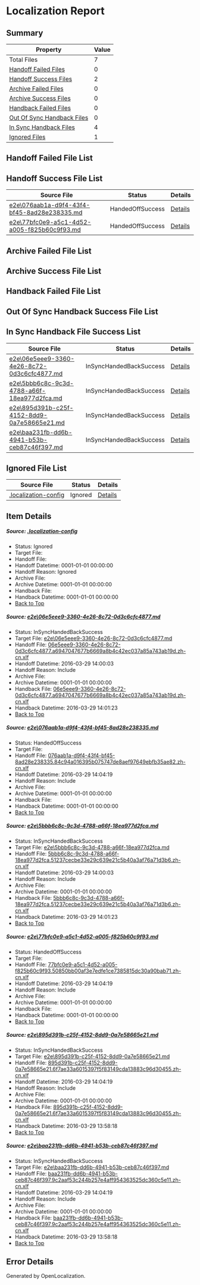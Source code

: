# <a name='report-top'></a> Localization Report

## Summary
 Property | Value 
 -------- | ----- 
 Total Files | 7
[ Handoff Failed Files ](#handoff-failed-list)| 0
[ Handoff Success Files ](#handoff-success-list)| 2
[ Archive Failed Files ](#archive-failed-list)| 0
[ Archive Success Files ](#archive-success-list)| 0
[ Handback Failed Files ](#handback-failed-list)| 0
[ Out Of Sync Handback Files ](#outofsync-handback-success-list)| 0
[ In Sync Handback Files ](#insync-handback-success-list)| 4
[ Ignored Files ](#ignored-list)| 1

## <a name='handoff-failed-list'></a> Handoff Failed File List

## <a name='handoff-success-list'></a> Handoff Success File List
 Source File | Status | Details 
 ----------- | ------ | ------- 
 [e2e\076aab1a-d9f4-43f4-bf45-8ad28e238335.md](https://github.com/OpenLocalizationTest/oltest/blob/48f1d5fd00f19bf4df8cd16462048e8be2e734fe/e2e/076aab1a-d9f4-43f4-bf45-8ad28e238335.md) | HandedOffSuccess | [Details](#f9a0ff063c391ff2ae04416a50e069be39784e5c2)
 [e2e\77bfc0e9-a5c1-4d52-a005-f825b60c9f93.md](https://github.com/OpenLocalizationTest/oltest/blob/e9d01a42cca501ca7cf2b49b671115777a5a93ce/e2e/77bfc0e9-a5c1-4d52-a005-f825b60c9f93.md) | HandedOffSuccess | [Details](#194e106eaafa75089f485f03068c055423ea78384)

## <a name='archive-failed-list'></a> Archive Failed File List

## <a name='archive-success-list'></a> Archive Success File List

## <a name='handback-failed-list'></a> Handback Failed File List

## <a name='outofsync-handback-success-list'></a> Out Of Sync Handback Success File List

## <a name='insync-handback-success-list'></a> In Sync Handback File Success List
 Source File | Status | Details 
 ----------- | ------ | ------- 
 [e2e\06e5eee9-3360-4e26-8c72-0d3c6cfc4877.md](https://github.com/OpenLocalizationTest/oltest/blob/7c8646610d3ae744fb110a96d09ef20823f7252b/e2e/06e5eee9-3360-4e26-8c72-0d3c6cfc4877.md) | InSyncHandedBackSuccess | [Details](#2ddde6d5ad469982286f2f220193a0ac027749e71)
 [e2e\5bbb6c8c-9c3d-4788-a66f-18ea977d2fca.md](https://github.com/OpenLocalizationTest/oltest/blob/7c8646610d3ae744fb110a96d09ef20823f7252b/e2e/5bbb6c8c-9c3d-4788-a66f-18ea977d2fca.md) | InSyncHandedBackSuccess | [Details](#251d90d13d4b9214797fd45e5d2e5ddf750b6e443)
 [e2e\895d391b-c25f-4152-8dd9-0a7e58665e21.md](https://github.com/OpenLocalizationTest/oltest/blob/858cb4006966e37030bb9ab9068e755481d5054b/e2e/895d391b-c25f-4152-8dd9-0a7e58665e21.md) | InSyncHandedBackSuccess | [Details](#8962f93823726431d6acb1114fc04041421113c35)
 [e2e\baa231fb-dd6b-4941-b53b-ceb87c46f397.md](https://github.com/OpenLocalizationTest/oltest/blob/858cb4006966e37030bb9ab9068e755481d5054b/e2e/baa231fb-dd6b-4941-b53b-ceb87c46f397.md) | InSyncHandedBackSuccess | [Details](#85faef22788d02108df35c74c5e30d7c0f14c9ff6)

## <a name='ignored-list'></a> Ignored File List
 Source File | Status | Details 
 ----------- | ------ | ------- 
 [.localization-config](https://github.com/OpenLocalizationTest/oltest/blob/48f1d5fd00f19bf4df8cd16462048e8be2e734fe/.localization-config) | Ignored | [Details](#66aca4b1c2f43b14ec41e0e427345df94af1d5e10)

## Item Details
##### <a name='66aca4b1c2f43b14ec41e0e427345df94af1d5e10'></a> Source: [.localization-config](https://github.com/OpenLocalizationTest/oltest/blob/48f1d5fd00f19bf4df8cd16462048e8be2e734fe/.localization-config)
* Status: Ignored
* Target File: 
* Handoff File: 
* Handoff Datetime: 0001-01-01 00:00:00
* Handoff Reason: Ignored
* Archive File: 
* Archive Datetime: 0001-01-01 00:00:00
* Handback File: 
* Handback Datetime: 0001-01-01 00:00:00
* [Back to Top](#report-top)

##### <a name='2ddde6d5ad469982286f2f220193a0ac027749e71'></a> Source: [e2e\06e5eee9-3360-4e26-8c72-0d3c6cfc4877.md](https://github.com/OpenLocalizationTest/oltest/blob/7c8646610d3ae744fb110a96d09ef20823f7252b/e2e/06e5eee9-3360-4e26-8c72-0d3c6cfc4877.md)
* Status: InSyncHandedBackSuccess
* Target File: [e2e\06e5eee9-3360-4e26-8c72-0d3c6cfc4877.md](https://github.com/OpenLocalizationTestOrg/oltest.zh-cn/blob/a4ed80f7e5f5bad3f9032251871eca4a969892e0/e2e/06e5eee9-3360-4e26-8c72-0d3c6cfc4877.md)
* Handoff File: [06e5eee9-3360-4e26-8c72-0d3c6cfc4877.a6947047677b6669a8b4c42ec037a85a743ab19d.zh-cn.xlf](https://github.com/OpenLocalizationTestOrg/olhandoff-e2e/blob/a8acf936a0898bd3fcffc4821729328c0a943472/ol-handoff/OpenLocalizationTestOrg/oltest.zh-cn/ci/ht/06e5eee9-3360-4e26-8c72-0d3c6cfc4877.a6947047677b6669a8b4c42ec037a85a743ab19d.zh-cn.xlf)
* Handoff Datetime: 2016-03-29 14:00:03
* Handoff Reason: Include
* Archive File: 
* Archive Datetime: 0001-01-01 00:00:00
* Handback File: [06e5eee9-3360-4e26-8c72-0d3c6cfc4877.a6947047677b6669a8b4c42ec037a85a743ab19d.zh-cn.xlf](https://github.com/OpenLocalizationTestOrg/olhandback-e2e/blob/3241b8cf2aead426d1a229703212dac414997526/ol-handback/OpenLocalizationTestOrg/oltest.zh-cn/ci/ht/06e5eee9-3360-4e26-8c72-0d3c6cfc4877.a6947047677b6669a8b4c42ec037a85a743ab19d.zh-cn.xlf)
* Handback Datetime: 2016-03-29 14:01:23
* [Back to Top](#report-top)

##### <a name='f9a0ff063c391ff2ae04416a50e069be39784e5c2'></a> Source: [e2e\076aab1a-d9f4-43f4-bf45-8ad28e238335.md](https://github.com/OpenLocalizationTest/oltest/blob/48f1d5fd00f19bf4df8cd16462048e8be2e734fe/e2e/076aab1a-d9f4-43f4-bf45-8ad28e238335.md)
* Status: HandedOffSuccess
* Target File: 
* Handoff File: [076aab1a-d9f4-43f4-bf45-8ad28e238335.84c94a016395b075747de8aef97649ebfb35ae82.zh-cn.xlf](https://github.com/OpenLocalizationTestOrg/olhandoff-e2e/blob/600b0b25dc4e85a75f1e7f6b1fb94a6b06f31427/ol-handoff/OpenLocalizationTestOrg/oltest.zh-cn/ci/ht/076aab1a-d9f4-43f4-bf45-8ad28e238335.84c94a016395b075747de8aef97649ebfb35ae82.zh-cn.xlf)
* Handoff Datetime: 2016-03-29 14:04:19
* Handoff Reason: Include
* Archive File: 
* Archive Datetime: 0001-01-01 00:00:00
* Handback File: 
* Handback Datetime: 0001-01-01 00:00:00
* [Back to Top](#report-top)

##### <a name='251d90d13d4b9214797fd45e5d2e5ddf750b6e443'></a> Source: [e2e\5bbb6c8c-9c3d-4788-a66f-18ea977d2fca.md](https://github.com/OpenLocalizationTest/oltest/blob/7c8646610d3ae744fb110a96d09ef20823f7252b/e2e/5bbb6c8c-9c3d-4788-a66f-18ea977d2fca.md)
* Status: InSyncHandedBackSuccess
* Target File: [e2e\5bbb6c8c-9c3d-4788-a66f-18ea977d2fca.md](https://github.com/OpenLocalizationTestOrg/oltest.zh-cn/blob/a4ed80f7e5f5bad3f9032251871eca4a969892e0/e2e/5bbb6c8c-9c3d-4788-a66f-18ea977d2fca.md)
* Handoff File: [5bbb6c8c-9c3d-4788-a66f-18ea977d2fca.51237cecbe33e29c639e21c5b40a3af76a71d3b6.zh-cn.xlf](https://github.com/OpenLocalizationTestOrg/olhandoff-e2e/blob/a8acf936a0898bd3fcffc4821729328c0a943472/ol-handoff/OpenLocalizationTestOrg/oltest.zh-cn/ci/ht/5bbb6c8c-9c3d-4788-a66f-18ea977d2fca.51237cecbe33e29c639e21c5b40a3af76a71d3b6.zh-cn.xlf)
* Handoff Datetime: 2016-03-29 14:00:03
* Handoff Reason: Include
* Archive File: 
* Archive Datetime: 0001-01-01 00:00:00
* Handback File: [5bbb6c8c-9c3d-4788-a66f-18ea977d2fca.51237cecbe33e29c639e21c5b40a3af76a71d3b6.zh-cn.xlf](https://github.com/OpenLocalizationTestOrg/olhandback-e2e/blob/3241b8cf2aead426d1a229703212dac414997526/ol-handback/OpenLocalizationTestOrg/oltest.zh-cn/ci/ht/5bbb6c8c-9c3d-4788-a66f-18ea977d2fca.51237cecbe33e29c639e21c5b40a3af76a71d3b6.zh-cn.xlf)
* Handback Datetime: 2016-03-29 14:01:23
* [Back to Top](#report-top)

##### <a name='194e106eaafa75089f485f03068c055423ea78384'></a> Source: [e2e\77bfc0e9-a5c1-4d52-a005-f825b60c9f93.md](https://github.com/OpenLocalizationTest/oltest/blob/e9d01a42cca501ca7cf2b49b671115777a5a93ce/e2e/77bfc0e9-a5c1-4d52-a005-f825b60c9f93.md)
* Status: HandedOffSuccess
* Target File: 
* Handoff File: [77bfc0e9-a5c1-4d52-a005-f825b60c9f93.50850bb00af3e7edfe1ce7385815dc30a90bab71.zh-cn.xlf](https://github.com/OpenLocalizationTestOrg/olhandoff-e2e/blob/600b0b25dc4e85a75f1e7f6b1fb94a6b06f31427/ol-handoff/OpenLocalizationTestOrg/oltest.zh-cn/ci/ht/77bfc0e9-a5c1-4d52-a005-f825b60c9f93.50850bb00af3e7edfe1ce7385815dc30a90bab71.zh-cn.xlf)
* Handoff Datetime: 2016-03-29 14:04:19
* Handoff Reason: Include
* Archive File: 
* Archive Datetime: 0001-01-01 00:00:00
* Handback File: 
* Handback Datetime: 0001-01-01 00:00:00
* [Back to Top](#report-top)

##### <a name='8962f93823726431d6acb1114fc04041421113c35'></a> Source: [e2e\895d391b-c25f-4152-8dd9-0a7e58665e21.md](https://github.com/OpenLocalizationTest/oltest/blob/858cb4006966e37030bb9ab9068e755481d5054b/e2e/895d391b-c25f-4152-8dd9-0a7e58665e21.md)
* Status: InSyncHandedBackSuccess
* Target File: [e2e\895d391b-c25f-4152-8dd9-0a7e58665e21.md](https://github.com/OpenLocalizationTestOrg/oltest.zh-cn/blob/269b0dd56b03a2865024149951ddcd20ab6c737b/e2e/895d391b-c25f-4152-8dd9-0a7e58665e21.md)
* Handoff File: [895d391b-c25f-4152-8dd9-0a7e58665e21.6f7ae33a6015397f5f83149cda13883c96d30455.zh-cn.xlf](https://github.com/OpenLocalizationTestOrg/olhandoff-e2e/blob/600b0b25dc4e85a75f1e7f6b1fb94a6b06f31427/ol-handoff/OpenLocalizationTestOrg/oltest.zh-cn/ci/ht/895d391b-c25f-4152-8dd9-0a7e58665e21.6f7ae33a6015397f5f83149cda13883c96d30455.zh-cn.xlf)
* Handoff Datetime: 2016-03-29 14:04:19
* Handoff Reason: Include
* Archive File: 
* Archive Datetime: 0001-01-01 00:00:00
* Handback File: [895d391b-c25f-4152-8dd9-0a7e58665e21.6f7ae33a6015397f5f83149cda13883c96d30455.zh-cn.xlf](https://github.com/OpenLocalizationTestOrg/olhandback-e2e/blob/03454b144badd455b5bce3dd2e291904ebd7412c/ol-handback/OpenLocalizationTestOrg/oltest.zh-cn/ci/high/895d391b-c25f-4152-8dd9-0a7e58665e21.6f7ae33a6015397f5f83149cda13883c96d30455.zh-cn.xlf)
* Handback Datetime: 2016-03-29 13:58:18
* [Back to Top](#report-top)

##### <a name='85faef22788d02108df35c74c5e30d7c0f14c9ff6'></a> Source: [e2e\baa231fb-dd6b-4941-b53b-ceb87c46f397.md](https://github.com/OpenLocalizationTest/oltest/blob/858cb4006966e37030bb9ab9068e755481d5054b/e2e/baa231fb-dd6b-4941-b53b-ceb87c46f397.md)
* Status: InSyncHandedBackSuccess
* Target File: [e2e\baa231fb-dd6b-4941-b53b-ceb87c46f397.md](https://github.com/OpenLocalizationTestOrg/oltest.zh-cn/blob/269b0dd56b03a2865024149951ddcd20ab6c737b/e2e/baa231fb-dd6b-4941-b53b-ceb87c46f397.md)
* Handoff File: [baa231fb-dd6b-4941-b53b-ceb87c46f397.9c2aaf53c244b257e4aff954363525dc360c5e11.zh-cn.xlf](https://github.com/OpenLocalizationTestOrg/olhandoff-e2e/blob/600b0b25dc4e85a75f1e7f6b1fb94a6b06f31427/ol-handoff/OpenLocalizationTestOrg/oltest.zh-cn/ci/ht/baa231fb-dd6b-4941-b53b-ceb87c46f397.9c2aaf53c244b257e4aff954363525dc360c5e11.zh-cn.xlf)
* Handoff Datetime: 2016-03-29 14:04:19
* Handoff Reason: Include
* Archive File: 
* Archive Datetime: 0001-01-01 00:00:00
* Handback File: [baa231fb-dd6b-4941-b53b-ceb87c46f397.9c2aaf53c244b257e4aff954363525dc360c5e11.zh-cn.xlf](https://github.com/OpenLocalizationTestOrg/olhandback-e2e/blob/03454b144badd455b5bce3dd2e291904ebd7412c/ol-handback/OpenLocalizationTestOrg/oltest.zh-cn/ci/high/baa231fb-dd6b-4941-b53b-ceb87c46f397.9c2aaf53c244b257e4aff954363525dc360c5e11.zh-cn.xlf)
* Handback Datetime: 2016-03-29 13:58:18
* [Back to Top](#report-top)


## Error Details

Generated by OpenLocalization.
